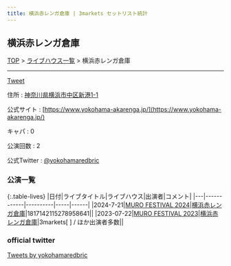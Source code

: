 ```yaml
---
title: 横浜赤レンガ倉庫 | 3markets セットリスト統計
---
```

## 横浜赤レンガ倉庫

[TOP](/setlist/) > [ライブハウス一覧](livehouses.html) > 横浜赤レンガ倉庫

___

<a href="https://twitter.com/share?ref_src=twsrc%5Etfw" data-text="3markets[ ]セットリスト > 横浜赤レンガ倉庫" class="twitter-share-button" data-via="3markets" data-hashtags="3markets" data-related="3markets" data-show-count="false">Tweet</a>

住所
:    <a href="https://www.google.co.jp/maps/search/%E7%A5%9E%E5%A5%88%E5%B7%9D%E7%9C%8C%E6%A8%AA%E6%B5%9C%E5%B8%82%E4%B8%AD%E5%8C%BA%E6%96%B0%E6%B8%AF1-1" rel="noopener noreferrer" target="_blank">神奈川県横浜市中区新港1-1</a>

公式サイト
:    [https://www.yokohama-akarenga.jp/](https://www.yokohama-akarenga.jp/)

キャパ
:    0

公演回数
: 2


公式Twitter
: <a href="https://twitter.com/yokohamaredbric">@yokohamaredbric</a>


### 公演一覧

{:.table-lives}
|日付|ライブタイトル|ライブハウス|出演者|コメント|
|---|------------|----------|-----|------|
|<span class="nowrap">2024-7-21</span>|[MURO FESTIVAL 2024](live131.html)|[横浜赤レンガ倉庫](livehouse062.html)|1817142115278958641||
|<span class="nowrap">2023-07-22</span>|[MURO FESTIVAL 2023](live071.html)|[横浜赤レンガ倉庫](livehouse062.html)|3markets[ ] / ほか出演者多数||




### official twitter

<a class="twitter-timeline" href="https://twitter.com/yokohamaredbric?ref_src=twsrc%5Etfw">Tweets by yokohamaredbric</a> <script async src="https://platform.twitter.com/widgets.js" charset="utf-8"></script>


<script async src="https://platform.twitter.com/widgets.js" charset="utf-8"></script>
